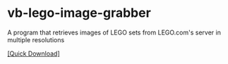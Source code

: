 vb-lego-image-grabber
=====================

A program that retrieves images of LEGO sets from LEGO.com's server in multiple resolutions

<a href="https://github.com/georgebarnick/vb-lego-image-grabber/blob/master/WindowsApplication2/bin/Release/LEGO%20Image%20Grabber.exe?raw=true">[Quick Download]</a>
